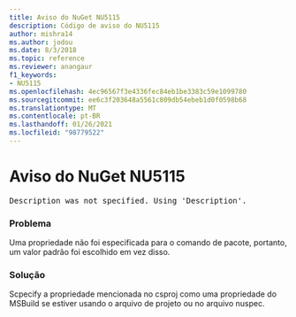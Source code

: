 ```yaml
---
title: Aviso do NuGet NU5115
description: Código de aviso do NU5115
author: mishra14
ms.author: jodou
ms.date: 8/3/2018
ms.topic: reference
ms.reviewer: anangaur
f1_keywords:
- NU5115
ms.openlocfilehash: 4ec96567f3e4336fec84eb1be3383c59e1099780
ms.sourcegitcommit: ee6c3f203648a5561c809db54ebeb1d0f0598b68
ms.translationtype: MT
ms.contentlocale: pt-BR
ms.lasthandoff: 01/26/2021
ms.locfileid: "98779522"
---
```

# <a name="nuget-warning-nu5115"></a>Aviso do NuGet NU5115
<pre>Description was not specified. Using 'Description'.</pre>

### <a name="issue"></a>Problema

Uma propriedade não foi especificada para o comando de pacote, portanto, um valor padrão foi escolhido em vez disso.


### <a name="solution"></a>Solução

Scpecify a propriedade mencionada no csproj como uma propriedade do MSBuild se estiver usando o arquivo de projeto ou no arquivo nuspec.

